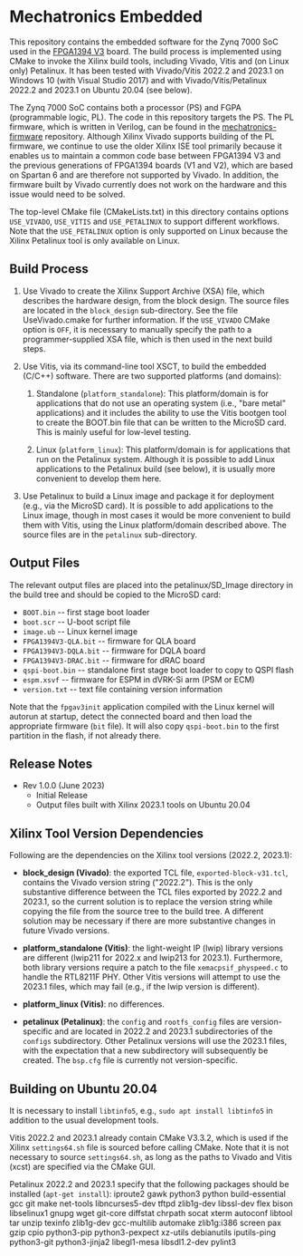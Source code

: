 # Mechatronics Embedded

This repository contains the embedded software for the Zynq 7000 SoC used in the
[FPGA1394 V3](https://github.com/jhu-cisst/FPGA1394) board.
The build process is implemented using CMake to invoke the Xilinx build tools, including
Vivado, Vitis and (on Linux only) Petalinux.
It has been tested with Vivado/Vitis 2022.2 and 2023.1 on Windows 10 (with Visual Studio 2017) and
with Vivado/Vitis/Petalinux 2022.2 and 2023.1 on Ubuntu 20.04 (see below).

The Zynq 7000 SoC contains both a processor (PS) and FGPA (programmable logic, PL).
The code in this repository targets the PS. The PL firmware, which is written in Verilog,
can be found in the [mechatronics-firmware](https://github.com/jhu-cisst/mechatronics-firmware) repository.
Although Xilinx Vivado supports building of the PL firmware, we continue to use the older
Xilinx ISE tool primarily because it enables us to maintain a common code base between FPGA1394 V3
and the previous generations of FPGA1394 boards (V1 and V2), which are based on Spartan 6 and
are therefore not supported by Vivado. In addition, the firmware built by Vivado
currently does not work on the hardware and this issue would need to be solved.

The top-level CMake file (CMakeLists.txt) in this directory contains options `USE_VIVADO`,
`USE_VITIS` and `USE_PETALINUX` to support different workflows. Note that the `USE_PETALINUX`
option is only supported on Linux because the Xilinx Petalinux tool is only available on Linux.

## Build Process

1. Use Vivado to create the Xilinx Support Archive (XSA) file, which describes the hardware design,
from the block design. The source files are located in the `block_design` sub-directory.
See the file UseVivado.cmake for further information. If the `USE_VIVADO` CMake option is `OFF`,
it is necessary to manually specify the path to a programmer-supplied XSA file, which is then
used in the next build steps.

2. Use Vitis, via its command-line tool XSCT, to build the embedded (C/C++) software.
There are two supported platforms (and domains):

   1. Standalone (`platform_standalone`): This platform/domain is for applications that do not use an operating system (i.e., "bare metal" applications) and it includes the ability to  use the Vitis bootgen tool to create the BOOT.bin file that can be written to the MicroSD card. This is mainly useful for low-level testing.

   2. Linux (`platform_linux`): This platform/domain is for applications that run on the Petalinux system. Although it is possible to add Linux applications to the Petalinux build (see below), it is usually more convenient to develop them here.

3. Use Petalinux to build a Linux image and package it for deployment (e.g., via the MicroSD card). It is possible to add applications to the Linux image, though in most cases it would be more convenient to build them with Vitis, using the Linux platform/domain described  above. The source files are in the `petalinux` sub-directory.

## Output Files

The relevant output files are placed into the petalinux/SD_Image directory in the build tree and should be copied to the MicroSD card:

  * `BOOT.bin` -- first stage boot loader
  * `boot.scr` -- U-boot script file
  * `image.ub` -- Linux kernel image
  * `FPGA1394V3-QLA.bit` -- firmware for QLA board
  * `FPGA1394V3-DQLA.bit` -- firmware for DQLA board
  * `FPGA1394V3-DRAC.bit` -- firmware for dRAC board
  * `qspi-boot.bin` -- standalone first stage boot loader to copy to QSPI flash
  * `espm.xsvf` -- firmware for ESPM in dVRK-Si arm (PSM or ECM)
  * `version.txt` -- text file containing version information

Note that the `fpgav3init` application compiled with the Linux kernel will autorun at startup, detect the connected board and then load the appropriate firmware (`bit` file). It will also copy `qspi-boot.bin` to the first partition in the flash, if not already there.

## Release Notes

  * Rev 1.0.0 (June 2023)
    * Initial Release
    * Output files built with Xilinx 2023.1 tools on Ubuntu 20.04

## Xilinx Tool Version Dependencies

Following are the dependencies on the Xilinx tool versions (2022.2, 2023.1):

* **block_design (Vivado)**: the exported TCL file, `exported-block-v31.tcl`, contains the Vivado version string ("2022.2"). This is the only substantive
difference between the TCL files exported by 2022.2 and 2023.1, so the current solution is to replace the version string while copying the file from
the source tree to the build tree. A different solution may be necessary if there are more substantive changes in future Vivado versions.

* **platform_standalone (Vitis)**: the light-weight IP (lwip) library versions are different (lwip211 for 2022.x and lwip213 for 2023.1). Furthermore,
both library versions require a patch to the file `xemacpsif_physpeed.c` to handle the RTL8211F PHY. Other Vitis versions will attempt to use the
2023.1 files, which may fail (e.g., if the lwip version is different).

* **platform_linux (Vitis)**: no differences.

* **petalinux (Petalinux)**: the `config` and `rootfs_config` files are version-specific and are located in 2022.2 and 2023.1 subdirectories of
the `configs` subdirectory. Other Petalinux versions will use the 2023.1 files, with the expectation that a new subdirectory will subsequently be
created. The `bsp.cfg` file is currently not version-specific.

## Building on Ubuntu 20.04

It is necessary to install `libtinfo5`, e.g., `sudo apt install libtinfo5` in addition
to the usual development tools.

Vitis 2022.2 and 2023.1 already contain CMake V3.3.2, which is used if the Xilinx
`settings64.sh` file is sourced before calling CMake. Note that it is not necessary to
source `settings64.sh`, as long as the paths to Vivado and Vitis (xcst) are specified via
the CMake GUI.

Petalinux 2022.2 and 2023.1 specify that the following packages should be installed (`apt-get install`):
iproute2 gawk python3 python build-essential gcc git make net-tools libncurses5-dev tftpd zlib1g-dev libssl-dev flex bison libselinux1 gnupg wget git-core diffstat chrpath socat xterm autoconf libtool tar unzip texinfo zlib1g-dev gcc-multilib automake zlib1g:i386 screen pax gzip cpio python3-pip python3-pexpect xz-utils debianutils iputils-ping python3-git python3-jinja2 libegl1-mesa libsdl1.2-dev pylint3
